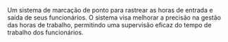 Um sistema de marcação de ponto para rastrear as horas de entrada e saída de seus funcionários. O sistema visa melhorar a precisão na gestão das horas de trabalho, permitindo uma supervisão eficaz do tempo de trabalho dos funcionários.
